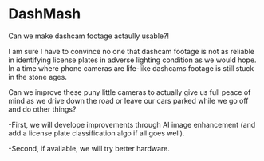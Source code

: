# DashMash
Can we make dashcam footage actaully usable?!

I am sure I have to convince no one that dashcam footage is not as reliable in identifying license plates in adverse lighting condition as we would hope. In a time where phone cameras are life-like dashcams footage is still stuck in the stone ages.

Can we improve these puny little cameras to actually give us full peace of mind as we drive down the road or leave our cars parked while we go off and do other things?

-First, we will develope improvements through AI image enhancement (and add a license plate classification algo if all goes well).

-Second, if available, we will try better hardware.
